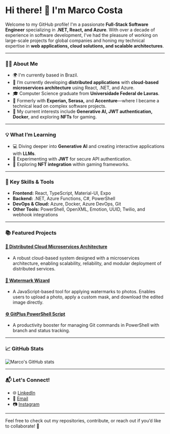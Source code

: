 # Hi there! 👋 I'm Marco Costa

Welcome to my GitHub profile! I'm a passionate **Full-Stack Software Engineer** specializing in **.NET, React, and Azure**. With over a decade of experience in software development, I've had the pleasure of working on large-scale projects for global companies and honing my technical expertise in **web applications, cloud solutions, and scalable architectures**.

---

### 👨‍💻 About Me
- 🌍 I'm currently based in Brazil.
- 🔭 I’m currently developing **distributed applications** with **cloud-based microservices architecture** using React, .NET, and Azure.
- 🎓 Computer Science graduate from **Universidade Federal de Lavras**.
- 💼 Formerly with **Experian, Serasa,** and **Accenture**—where I became a technical lead on complex software projects.
- 🧩 My current interests include **Generative AI, JWT authentication, Docker**, and exploring **NFTs** for gaming.

---

### 💡 What I’m Learning
- 💻 Diving deeper into **Generative AI** and creating interactive applications with **LLMs**.
- 🔐 Experimenting with **JWT** for secure API authentication.
- 🧩 Exploring **NFT integration** within gaming frameworks.

---

### 🌟 Key Skills & Tools
- **Frontend:** React, TypeScript, Material-UI, Expo
- **Backend:** .NET, Azure Functions, C#, PowerShell
- **DevOps & Cloud:** Azure, Docker, Azure DevOps, Git
- **Other Tools:** PowerShell, OpenXML, Emotion, UUID, Twilio, and webhook integrations

---

### 📚 Featured Projects

#### [🚀 Distributed Cloud Microservices Architecture](https://github.com/your-microservices-project)
- A robust cloud-based system designed with a microservices architecture, enabling scalability, reliability, and modular deployment of distributed services.

#### [🎨 Watermark Wizard](https://github.com/your-watermark-wizard)
- A JavaScript-based tool for applying watermarks to photos. Enables users to upload a photo, apply a custom mask, and download the edited image directly.

#### [⚙️ GitPlus PowerShell Script](https://github.com/your-gitplus-script)
- A productivity booster for managing Git commands in PowerShell with branch and status tracking.

---

### 📈 GitHub Stats

![Marco's GitHub stats](https://github-readme-stats.vercel.app/api?username=marcocosta&show_icons=true&theme=radical)

---

### 📬 Let's Connect!

- 🌐 [LinkedIn](https://www.linkedin.com/in/omarcocosta)
- 💌 [Email](mailto:marcotscost@gmail.com)
- 📷 [Instagram](https://www.instagram.com/o_marcocosta)

---

Feel free to check out my repositories, contribute, or reach out if you’d like to collaborate! 🚀
